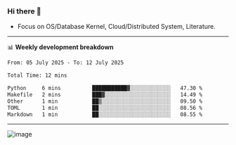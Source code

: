 ### Hi there 👋
<!-- * Daily Meditation via Leetcode/Competitive-Programming. -->
* Focus on OS/Database Kernel, Cloud/Distributed System, Literature.

-------

📊 **Weekly development breakdown**
<!--START_SECTION:waka-->

```txt
From: 05 July 2025 - To: 12 July 2025

Total Time: 12 mins

Python     6 mins          ███████████▓░░░░░░░░░░░░░   47.30 %
Makefile   2 mins          ███▓░░░░░░░░░░░░░░░░░░░░░   14.49 %
Other      1 min           ██▒░░░░░░░░░░░░░░░░░░░░░░   09.50 %
TOML       1 min           ██░░░░░░░░░░░░░░░░░░░░░░░   08.56 %
Markdown   1 min           ██░░░░░░░░░░░░░░░░░░░░░░░   08.55 %
```

<!--END_SECTION:waka-->

-------

<!-- [![Leetcode Stats](https://leetcard.jacoblin.cool/hzhang413?font=Fira+Mono)](https://leetcode.com/fxrc) -->
![image](./cyberpunk-ghost-in-the-shell.gif)
<!--![image](./gis-archive.png)-->
